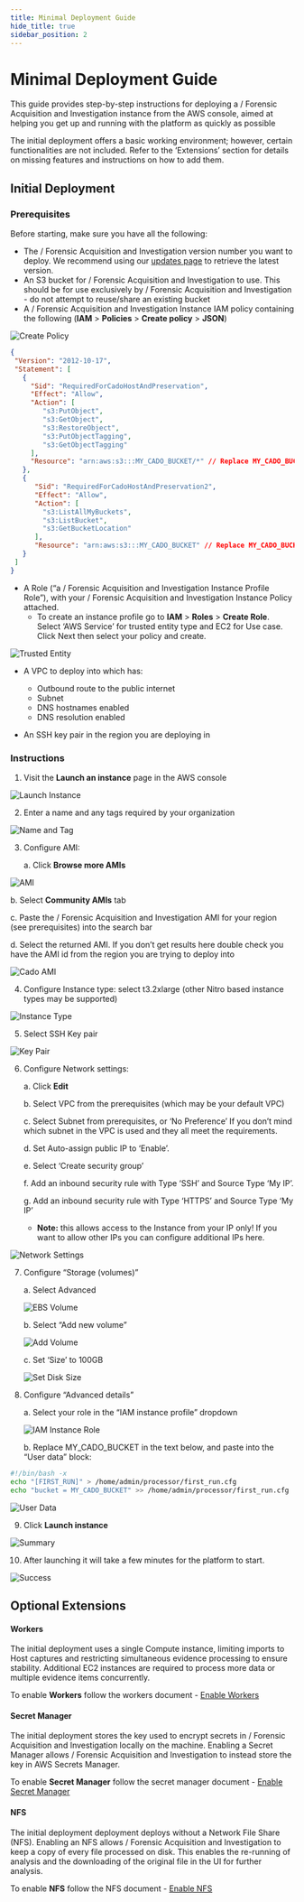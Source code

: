 ```yaml
---
title: Minimal Deployment Guide
hide_title: true
sidebar_position: 2
---
```


# Minimal Deployment Guide

This guide provides step-by-step instructions for deploying a / Forensic Acquisition and Investigation instance from the AWS console, aimed at helping you get up and running with the platform as quickly as possible

The initial deployment offers a basic working environment; however, certain functionalities are not included. Refer to the ‘Extensions’ section for details on missing features and instructions on how to add them.

## Initial Deployment

### Prerequisites

Before starting, make sure you have all the following:

- The / Forensic Acquisition and Investigation version number you want to deploy. We recommend using our [updates page](https://cado-public.s3.amazonaws.com/cado_updates_newest_v2.json) to retrieve the latest version.
- An S3 bucket for / Forensic Acquisition and Investigation to use. This should be for use exclusively by / Forensic Acquisition and Investigation - do not attempt to reuse/share an existing bucket
- A / Forensic Acquisition and Investigation Instance IAM policy containing the following (**IAM** > **Policies** > **Create policy** > **JSON**)

![Create Policy](/img/aws-create-policy.png)

```json
{
 "Version": "2012-10-17",
 "Statement": [
   {
     "Sid": "RequiredForCadoHostAndPreservation",
     "Effect": "Allow",
     "Action": [
        "s3:PutObject",
        "s3:GetObject",
        "s3:RestoreObject",
        "s3:PutObjectTagging",
        "s3:GetObjectTagging"
     ],
     "Resource": "arn:aws:s3:::MY_CADO_BUCKET/*" // Replace MY_CADO_BUCKET with your bucket name and delete this comment
   },
   {
      "Sid": "RequiredForCadoHostAndPreservation2",
      "Effect": "Allow",
      "Action": [
        "s3:ListAllMyBuckets",
        "s3:ListBucket",
        "s3:GetBucketLocation"
      ],
      "Resource": "arn:aws:s3:::MY_CADO_BUCKET" // Replace MY_CADO_BUCKET with your bucket name and delete this comment
   }
 ]
}
```
- A Role (“a / Forensic Acquisition and Investigation Instance Profile Role”), with your / Forensic Acquisition and Investigation Instance Policy attached.
  - To create an instance profile go to **IAM** > **Roles** > **Create Role**. Select ‘AWS Service’ for trusted entity type and EC2 for Use case. Click Next then select your policy and create.
 
![Trusted Entity](/img/aws-trusted-entity.png)

- A VPC to deploy into which has:
  - Outbound route to the public internet
  - Subnet
  - DNS hostnames enabled
  - DNS resolution enabled

- An SSH key pair in the region you are deploying in

### Instructions

1. Visit the **Launch an instance** page in the AWS console

![Launch Instance](/img/aws-launch-instance.png)

2. Enter a name and any tags required by your organization

![Name and Tag](/img/aws-name-tag.png)

3. Configure AMI:
   
   a. Click **Browse more AMIs**

![AMI](/img/aws-ami.png)

   b. Select **Community AMIs** tab
   
   c. Paste the / Forensic Acquisition and Investigation AMI for your region (see prerequisites) into the search bar
   
   d. Select the returned AMI. If you don’t get results here double check you have the AMI id from the region you are trying to deploy into

![Cado AMI](/img/aws-cado-ami.png)

4. Configure Instance type: select t3.2xlarge (other Nitro based instance types may be supported)

![Instance Type](/img/aws-instance-type.png)

5. Select SSH Key pair

![Key Pair](/img/aws-key-pair.png)

6. Configure Network settings:

   a. Click **Edit**

   b. Select VPC from the prerequisites (which may be your default VPC)
   
   c. Select Subnet from prerequisites, or ‘No Preference’ If you don’t mind which subnet in the VPC is used and they all meet the requirements.

   d. Set Auto-assign public IP to ‘Enable’.

   e. Select ‘Create security group’

   f. Add an inbound security rule with Type ‘SSH’ and Source Type ‘My IP’.

   g. Add an inbound security rule with Type ‘HTTPS’ and Source Type ‘My IP’

   - **Note:** this allows access to the Instance from your IP only! If you want to allow other IPs you can configure additional IPs here.
  
![Network Settings](/img/aws-network-settings.png)

7. Configure “Storage (volumes)”

   a. Select Advanced

   ![EBS Volume](/img/aws-ebs-volume.png)

   b. Select “Add new volume”

   ![Add Volume](/img/aws-add-volume.png)

   c. Set ‘Size’ to 100GB

   ![Set Disk Size](/img/aws-volume-set-size.png)

8. Configure “Advanced details”

   a. Select your role in the “IAM instance profile” dropdown

   ![IAM Instance Role](/img/aws-instance-profile.png)

   b. Replace MY_CADO_BUCKET in the text below, and paste into the “User data” block:

```bash
#!/bin/bash -x
echo "[FIRST_RUN]" > /home/admin/processor/first_run.cfg
echo "bucket = MY_CADO_BUCKET" >> /home/admin/processor/first_run.cfg
```

![User Data](/img/aws-user-data.png)

9. Click **Launch instance**

![Summary](/img/aws-summary.png)

10. After launching it will take a few minutes for the platform to start.

![Success](/img/aws-success.png)

## Optional Extensions

#### Workers

The initial deployment uses a single Compute instance, limiting imports to Host captures and restricting simultaneous evidence processing to ensure stability. Additional EC2 instances are required to process more data or multiple evidence items concurrently.

To enable **Workers** follow the workers document - [Enable Workers](https://docs.cadosecurity.com/cado/deploy/aws/aws-workers)

#### Secret Manager

The initial deployment stores the key used to encrypt secrets in / Forensic Acquisition and Investigation locally on the machine. Enabling a Secret Manager allows / Forensic Acquisition and Investigation to instead store the key in AWS Secrets Manager.

To enable **Secret Manager** follow the secret manager document - [Enable Secret Manager](https://docs.cadosecurity.com/cado/deploy/aws/aws-secret-manager)

#### NFS

The initial deployment deployment deploys without a Network File Share (NFS). Enabling an NFS allows / Forensic Acquisition and Investigation to keep a copy of every file processed on disk. This enables the re-running of analysis and the downloading of the original file in the UI for further analysis.

To enable **NFS** follow the NFS document - [Enable NFS](https://docs.cadosecurity.com/cado/deploy/aws/aws-nfs)
